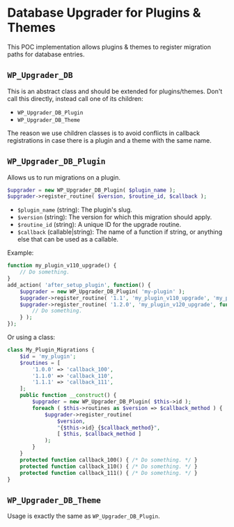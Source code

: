 # Database Upgrader for Plugins & Themes

This POC implementation allows plugins & themes to register migration paths for database entries.

## `WP_Upgrader_DB`

This is an abstract class and should be extended for plugins/themes.
Don't call this directly, instead call one of its children:
* `WP_Upgrader_DB_Plugin`
* `WP_Upgrader_DB_Theme`

The reason we use children classes is to avoid conflicts in callback registrations in case there is a plugin and a theme with the same name.

## `WP_Upgrader_DB_Plugin`
Allows us to run migrations on a plugin.

```php
$upgrader = new WP_Upgrader_DB_Plugin( $plugin_name );
$upgrader->register_routine( $version, $routine_id, $callback );
```

* `$plugin_name` (string): The plugin's slug.
* `$version` (string): The version for which this migration should apply.
* `$routine_id` (string): A unique ID for the upgrade routine.
* `$callback` (callable|string): The name of a function if string, or anything else that can be used as a callable.

Example:
```php
function my_plugin_v110_upgrade() {
	// Do something.
}
add_action( 'after_setup_plugin', function() {
	$upgrader = new WP_Upgrader_DB_Plugin( 'my-plugin' );
	$upgrader->register_routine( '1.1', 'my_plugin_v110_upgrade', 'my_plugin_v110_upgrade' );
	$upgrader->register_routine( '1.2.0', 'my_plugin_v120_upgrade', function() {
		// Do something.
	} );
});
```
Or using a class:

```php
class My_Plugin_Migrations {
	$id = 'my_plugin';
	$routines = [
		'1.0.0' => 'callback_100',
		'1.1.0' => 'callback_110',
		'1.1.1' => 'callback_111',
	];
	public function __construct() {
		$upgrader = new WP_Upgrader_DB_Plugin( $this->id );
		foreach ( $this->routines as $version => $callback_method ) {
			$upgrader->register_routine(
				$version,
				"{$this->id}_{$callback_method}",
				[ $this, $callback_method ]
			);
		}
	}
	protected function callback_100() { /* Do something. */ }
	protected function callback_110() { /* Do something. */ }
	protected function callback_111() { /* Do something. */ }
}
```
## `WP_Upgrader_DB_Theme`

Usage is exactly the same as `WP_Upgrader_DB_Plugin`.
